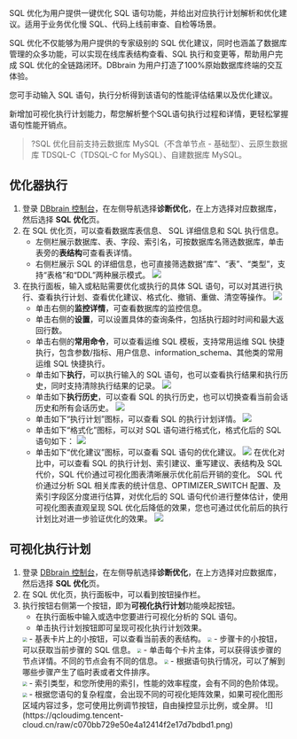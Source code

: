 SQL 优化为用户提供一键优化 SQL 语句功能，并给出对应执行计划解析和优化建议。适用于业务优化慢 SQL、代码上线前审查、自检等场景。

SQL 优化不仅能够为用户提供的专家级别的 SQL 优化建议，同时也涵盖了数据库管理的众多功能，可以实现在线库表结构查看、SQL 执行和变更等，帮助用户完成 SQL 优化的全链路闭环。DBbrain 为用户打造了100%原始数据库终端的交互体验。

您可手动输入 SQL 语句，执行分析得到该语句的性能评估结果以及优化建议。

新增加可视化执行计划能力，帮您解析整个SQL语句执行过程和详情，更轻松掌握语句性能开销点。

>?SQL 优化目前支持云数据库 MySQL（不含单节点 - 基础型）、云原生数据库 TDSQL-C（TDSQL-C for MySQL）、自建数据库 MySQL。

## 优化器执行
1. 登录 [DBbrain 控制台](https://console.cloud.tencent.com/dbbrain/analysis)，在左侧导航选择**诊断优化**，在上方选择对应数据库，然后选择 **SQL 优化**页。
2. 在 SQL 优化页，可以查看数据库表信息、 SQL 详细信息和 SQL 执行信息。
   - 左侧栏展示数据库、表、字段、索引名，可按数据库名筛选数据库，单击表旁的**表结构**可查看表详情。
   - 右侧栏展示 SQL 的详细信息，也可直接筛选数据“库”、“表”、“类型”，支持“表格”和“DDL”两种展示模式。
![](https://main.qcloudimg.com/raw/d736607c8d152f84422ff414b2e0711a.png)
3. 在执行面板，输入或粘贴需要优化或执行的具体 SQL 语句，可以对其进行执行、查看执行计划、查看优化建议、格式化、撤销、重做、清空等操作。
![](https://main.qcloudimg.com/raw/d6ef46c1a3095625b39a75ff208ef961.png)
   - 单击右侧的**监控详情**，可查看数据库的监控信息。
   - 单击右侧的**设置**，可以设置具体的查询条件，包括执行超时时间和最大返回行数。
   - 单击右侧的**常用命令**，可以查看运维 SQL 模板，支持常用运维 SQL 快捷执行，包含参数/指标、用户信息、information_schema、其他类的常用运维 SQL 快捷执行。
   - 单击如下**执行**，可以执行输入的 SQL 语句，也可以查看执行结果和执行历史，同时支持清除执行结果的记录。
![](https://main.qcloudimg.com/raw/86a6422b6516135af8b9344a2d7f9de3.png)
   - 单击如下**执行历史**，可以查看 SQL 的执行历史，也可以切换查看当前会话历史和所有会话历史。
![](https://main.qcloudimg.com/raw/c84a4fde741532477931be9a36764f0d.png)
   - 单击如下“执行计划”图标，可以查看 SQL 的执行计划详情。
![](https://main.qcloudimg.com/raw/018560280fd2ccb6911e0254e1c961f2.png)
   - 单击如下“格式化”图标，可以对 SQL 语句进行格式化，格式化后的 SQL 语句如下：
![](https://main.qcloudimg.com/raw/b3dcdf4c54baafed40c6c7d14bad48f8.png)
   - 单击如下“优化建议”图标，可以查看 SQL 语句的优化建议。
![](https://main.qcloudimg.com/raw/cce2a00fb5e9d77b478df5f7cb2a2164.png)
在优化对比中，可以查看 SQL 的执行计划、索引建议、重写建议、表结构及 SQL 代价，SQL 代价通过可视化图表清晰展示优化前后开销的变化。
    SQL 代价通过分析 SQL 相关库表的统计信息、OPTIMIZER_SWITCH 配置、及索引字段区分度进行估算，对优化后的 SQL 语句代价进行整体估计，使用可视化图表直观呈现 SQL 优化后降低的效果，您也可通过优化前后的执行计划比对进一步验证优化的效果。
![](https://main.qcloudimg.com/raw/b6e9431df017f5bbc877d0f5aa149fbc.png)

## 可视化执行计划
1. 登录 [DBbrain 控制台](https://console.cloud.tencent.com/dbbrain/analysis)，在左侧导航选择**诊断优化**，在上方选择对应数据库，然后选择 **SQL 优化**页。
2. 在 SQL 优化页，执行面板中，可以看到按钮操作栏。
3. 执行按钮右侧第一个按钮，即为**可视化执行计划**功能唤起按钮。
   - 在执行面板中输入或选中您要进行可视化分析的 SQL 语句。
   - 单击执行计划按钮即可呈现可视化执行计划效果。
   <img src="https://qcloudimg.tencent-cloud.cn/raw/297baca46565686bf5305ce2f8c7c858.png" style="zoom:50%;" />
   - 基表卡片上的小按钮，可以查看当前表的表结构。
   <img src="https://qcloudimg.tencent-cloud.cn/raw/169c2903cf4f1484111a7bddff4eb296.png" style="zoom: 45%;" />
   - 步骤卡的小按钮，可以获取当前步骤的 SQL 信息。
   <img src="https://qcloudimg.tencent-cloud.cn/raw/b5194b7aac9bc1f3e2d1aa495b461798.png" style="zoom:45%;" />
   - 单击每个卡片主体，可以获得该步骤的节点详情。不同的节点会有不同的信息。
   <img src="https://qcloudimg.tencent-cloud.cn/raw/2cae52cfa8ebe60440615f084a1c7f40.png" style="zoom:45%;" />
   - 根据语句执行情况，可以了解到哪些步骤产生了临时表或者文件排序。<br>
   <img src="https://qcloudimg.tencent-cloud.cn/raw/1b79bfbc4396a72c0585c1242b87a027.png" style="zoom:50%;" />
   - 索引类型，和您所使用的索引，性能的效率程度，会有不同的色阶体现。<br>
   <img src="https://qcloudimg.tencent-cloud.cn/raw/b5816ba38dc8f77beaf9b9829b2e5f47.png" style="zoom:50%;" />
   - 根据您语句的复杂程度，会出现不同的可视化矩阵效果，如果可视化图形区域内容过多，您可使用比例调节按钮，自由操控显示比例，或全屏。
   ![](https://qcloudimg.tencent-cloud.cn/raw/c070bb729e50e4a12414f2e17d7bdbd1.png)
   
   
